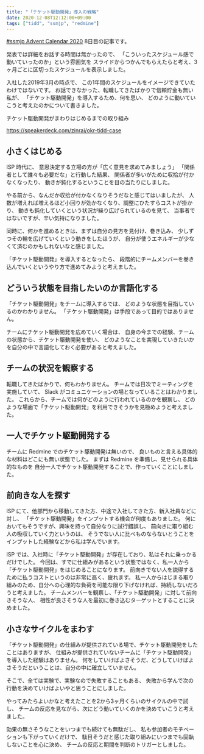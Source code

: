 ```yaml
---
title: "「チケット駆動開発」導入の戦略"
date: 2020-12-08T12:12:00+09:00
tags: ["tidd", "ssmjp", "redmine"]
---
```


[#ssmjp Advent Calendar 2020](https://adventar.org/calendars/5210) 8日目の記事です。

発表では詳細をお話する時間は無かったので、
「こういったスケジュール感で動いていったのか」という雰囲気を
スライドからつかんでもらえたらと考え、3ヶ月ごとに区切ったスケジュールを表示しました。

入社した2019年3月の時点で、
この1年間のスケジュールをイメージできていたわけではないです。
お話できなかった、転職してきたばかりで信頼貯金も無い私が、
「チケット駆動開発」を導入するため、何を思い、
どのように動いていこうと考えたのかについて書きました。

チケット駆動開発がまわりはじめるまでの取り組み

https://speakerdeck.com/zinrai/okr-tidd-case

## 小さくはじめる

ISP 時代に、
意思決定する立場の方が「広く意見を求めてみましょう」
「関係者として誰々も必要だな」と行動した結果、
関係者が多いがために収拾が付かなくなったり、
動きが鈍化するということを目の当たりにしました。

やる前から、なんだか収拾が付かなくなりそうだなと感じてはいましたが、
人数が増えれば増えるほど小回りが効かなくなり、調整にひたすらコストが掛かり、
動きも鈍化していくという状況が繰り広げられているのを見て、
当事者ではないですが、辛い気持になりました。

同時に、何かを進めるときは、まずは自分の見方を見付け、巻き込み、
少しずつその輪を広げていくという動きをしたほうが、
自分が使うエネルギーが少なくて済むのかもしれないなと感じました。

「チケット駆動開発」を導入するとなったら、
段階的にチームメンバーを巻き込んでいくというやり方で進めてみようと考えました。

## どういう状態を目指したいのか言語化する

「チケット駆動開発」をチームに導入するでは、
どのような状態を目指しているのかわかりません。
「チケット駆動開発」は手段であって目的ではありません。

チームにチケット駆動開発を広めていく場合は、
自身の今までの経験、チームの状態から、チケット駆動開発を使い、
どのようなことを実現していきたいかを自分の中で言語化しておく必要があると考えました。

## チームの状況を観察する

転職してきたばかりで、何もわかりません。
チームでは日次でミーティングを実施していて、
Slack がコミュニケーションの場となっていることはわかりました。
これらから、チームでは何がどのように行われているのかを観察し、
どのような場面で「チケット駆動開発」を利用できそうかを見極めようと考えました。

## 一人でチケット駆動開発する

チームに Redmine でのチケット駆動開発は無いので、
良いものと言える具体的な材料はどこにも無い状態でした。
まずは Redmine を準備し、見せられる具体的なものを
自分一人でチケット駆動開発することで、作っていくことにしました。

## 前向きな人を探す

ISP にて、他部門から移動してきた方、中途で入社してきた方、新入社員などに対し、
「チケット駆動開発」をインプットする機会が何度もありました。
何においてもそうですが、興味を持って自分なりに試行錯誤し、
前向きに取り組む人の吸収していく力というのは、
そうでない人に比べものならないとうことをインプットした経験などから私は学んでいます。

ISP では、入社時に「チケット駆動開発」が存在しており、私はそれに乗っかるだけでした。
今回は、すでに仕組みがあるという状態ではなく、私一人から「チケット駆動開発」をはじめることになります。
前向きでない人を説得するために払うコストというのは非常に高く、疲れます。
私一人からはじまる取り組みのため、自分への心理的な負荷を可能な限り下げなければ、持続しないだろうと考えました。
チームメンバーを観察し、「チケット駆動開発」に対して前向きそうな人、
相性が良さそうな人を最初に巻き込むターゲットとすることに決めました。

## 小さなサイクルをまわす

「チケット駆動開発」の仕組みが提供されている場で、チケット駆動開発をしたことはありますが、
仕組みが提供されていないチームに「チケット駆動開発」を導入した経験はありません。
何をしていけばよさそうだ、どうしていけばよさそうだということは、自分の中に確立していません。

そこで、全ては実験で、実験なので失敗することもある、
失敗から学んで次の行動を決めていけばよいやと思うことにしました。

やってみたらよいかなと考えたことを2から3ヶ月くらいのサイクルの中で試し、
チームの反応を見ながら、次にどう動いていくのかを決めていこうと考えました。

効果の無さそうなことをいつまでも続けても無駄だし、
私も参加者のモチベーションも下がっていくだけで、
駄目そうだと感じた取り組みにいつまでも固執しないことを心に決め、
チームの反応と期間を判断のトリガーとしました。
